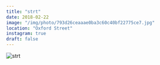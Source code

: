 ```yaml
---
title: "strt"
date: 2018-02-22
image: "/img/photo/793d26ceaaae0ba3c60c40bf22775ce7.jpg"
location: "Oxford Street"
instagram: true
draft: false
---
```


![strt](/img/photo/793d26ceaaae0ba3c60c40bf22775ce7.jpg)
